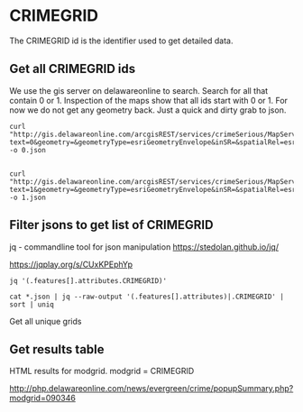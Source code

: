 # CRIMEGRID

The CRIMEGRID id is the identifier used to get detailed data.


## Get all CRIMEGRID ids

We use the gis server on delawareonline to search.  Search for all that contain 0 or 1.  Inspection of the maps show that all ids start with 0 or 1.  For now we do not get any geometry back.  Just a quick and dirty grab to json.

    curl "http://gis.delawareonline.com/arcgisREST/services/crimeSerious/MapServer/0/query?text=0&geometry=&geometryType=esriGeometryEnvelope&inSR=&spatialRel=esriSpatialRelIntersects&where=&returnGeometry=false&outSR=&outFields=&f=pjson" -o 0.json


    curl "http://gis.delawareonline.com/arcgisREST/services/crimeSerious/MapServer/0/query?text=1&geometry=&geometryType=esriGeometryEnvelope&inSR=&spatialRel=esriSpatialRelIntersects&where=&returnGeometry=false&outSR=&outFields=&f=pjson" -o 1.json


## Filter jsons to get list of CRIMEGRID

jq - commandline tool for json manipulation
https://stedolan.github.io/jq/

https://jqplay.org/s/CUxKPEphYp

    jq '(.features[].attributes.CRIMEGRID)'

    cat *.json | jq --raw-output '(.features[].attributes)|.CRIMEGRID' | sort | uniq

Get all unique grids

## Get results table

HTML results for modgrid.  modgrid = CRIMEGRID

http://php.delawareonline.com/news/evergreen/crime/popupSummary.php?modgrid=090346
